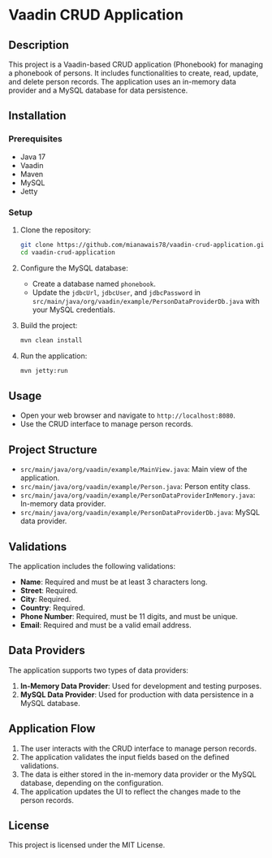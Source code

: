# Vaadin CRUD Application

## Description
This project is a Vaadin-based CRUD application (Phonebook) for managing a phonebook of persons. It includes functionalities to create, read, update, and delete person records. The application uses an in-memory data provider and a MySQL database for data persistence.

## Installation

### Prerequisites
- Java 17
- Vaadin
- Maven
- MySQL
- Jetty

### Setup
1. Clone the repository:
    ```sh
    git clone https://github.com/mianawais78/vaadin-crud-application.git
    cd vaadin-crud-application
    ```

2. Configure the MySQL database:
    - Create a database named `phonebook`.
    - Update the `jdbcUrl`, `jdbcUser`, and `jdbcPassword` in `src/main/java/org/vaadin/example/PersonDataProviderDb.java` with your MySQL credentials.

3. Build the project:
    ```sh
    mvn clean install
    ```

4. Run the application:
    ```sh
    mvn jetty:run
    ```

## Usage
- Open your web browser and navigate to `http://localhost:8080`.
- Use the CRUD interface to manage person records.

## Project Structure
- `src/main/java/org/vaadin/example/MainView.java`: Main view of the application.
- `src/main/java/org/vaadin/example/Person.java`: Person entity class.
- `src/main/java/org/vaadin/example/PersonDataProviderInMemory.java`: In-memory data provider.
- `src/main/java/org/vaadin/example/PersonDataProviderDb.java`: MySQL data provider.

## Validations
The application includes the following validations:
- **Name**: Required and must be at least 3 characters long.
- **Street**: Required.
- **City**: Required.
- **Country**: Required.
- **Phone Number**: Required, must be 11 digits, and must be unique.
- **Email**: Required and must be a valid email address.

## Data Providers
The application supports two types of data providers:
1. **In-Memory Data Provider**: Used for development and testing purposes.
2. **MySQL Data Provider**: Used for production with data persistence in a MySQL database.

## Application Flow
1. The user interacts with the CRUD interface to manage person records.
2. The application validates the input fields based on the defined validations.
3. The data is either stored in the in-memory data provider or the MySQL database, depending on the configuration.
4. The application updates the UI to reflect the changes made to the person records.

## License
This project is licensed under the MIT License.